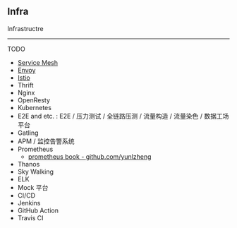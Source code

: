 ## Infra

Infrastructre

---

TODO

- [Service Mesh](/snip/infrastructure/service-mesh.md)
- [Envoy](/snip/infrastructure/envoy.md)
- [Istio](/snip/infrastructure/service-mesh/istio.md)
- Thrift
- Nginx
- OpenResty
- Kubernetes
- E2E and etc. : E2E / 压力测试 / 全链路压测 / 流量构造 / 流量染色 / 数据工场平台
- Gatling
- APM / 监控告警系统
- Prometheus
    - [prometheus book - github.com/yunlzheng](https://yunlzheng.gitbook.io/prometheus-book/)
- Thanos
- Sky Walking
- ELK
- Mock 平台
- CI/CD
- Jenkins
- GitHub Action
- Travis CI

